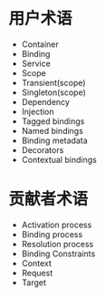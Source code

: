 # 用户术语
- Container
- Binding
- Service
- Scope
- Transient(scope)
- Singleton(scope)
- Dependency
- Injection
- Tagged bindings
- Named bindings
- Binding metadata
- Decorators
- Contextual bindings

# 贡献者术语

- Activation process
- Binding process
- Resolution process
- Binding Constraints
- Context
- Request
- Target
